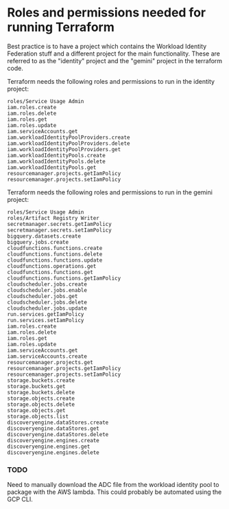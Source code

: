 # Roles and permissions needed for running Terraform
Best practice is to have a project which contains the Workload Identity Federation stuff and a different project for the main functionality.
These are referred to as the "identity" project and the "gemini" project in the terraform code.

Terraform needs the following roles and permissions to run in the identity project:
```
roles/Service Usage Admin
iam.roles.create
iam.roles.delete
iam.roles.get
iam.roles.update
iam.serviceAccounts.get
iam.workloadIdentityPoolProviders.create
iam.workloadIdentityPoolProviders.delete
iam.workloadIdentityPoolProviders.get
iam.workloadIdentityPools.create
iam.workloadIdentityPools.delete
iam.workloadIdentityPools.get
resourcemanager.projects.getIamPolicy
resourcemanager.projects.setIamPolicy
```

Terraform needs the following roles and permissions to run in the gemini project:
```
roles/Service Usage Admin
roles/Artifact Registry Writer
secretmanager.secrets.getIamPolicy
secretmanager.secrets.setIamPolicy
bigquery.datasets.create
bigquery.jobs.create
cloudfunctions.functions.create
cloudfunctions.functions.delete
cloudfunctions.functions.update
cloudfunctions.operations.get
cloudfunctions.functions.get
cloudfunctions.functions.getIamPolicy
cloudscheduler.jobs.create
cloudscheduler.jobs.enable
cloudscheduler.jobs.get
cloudscheduler.jobs.delete
cloudscheduler.jobs.update
run.services.getIamPolicy
run.services.setIamPolicy
iam.roles.create
iam.roles.delete
iam.roles.get
iam.roles.update
iam.serviceAccounts.get
iam.serviceAccounts.create
resourcemanager.projects.get
resourcemanager.projects.getIamPolicy
resourcemanager.projects.setIamPolicy
storage.buckets.create
storage.buckets.get
storage.buckets.delete
storage.objects.create
storage.objects.delete
storage.objects.get
storage.objects.list
discoveryengine.dataStores.create
discoveryengine.dataStores.get
discoveryengine.dataStores.delete
discoveryengine.engines.create
discoveryengine.engines.get
discoveryengine.engines.delete
```

### TODO
Need to manually download the ADC file from the workload identity pool to package with the AWS lambda.  This could probably be automated using the GCP CLI.